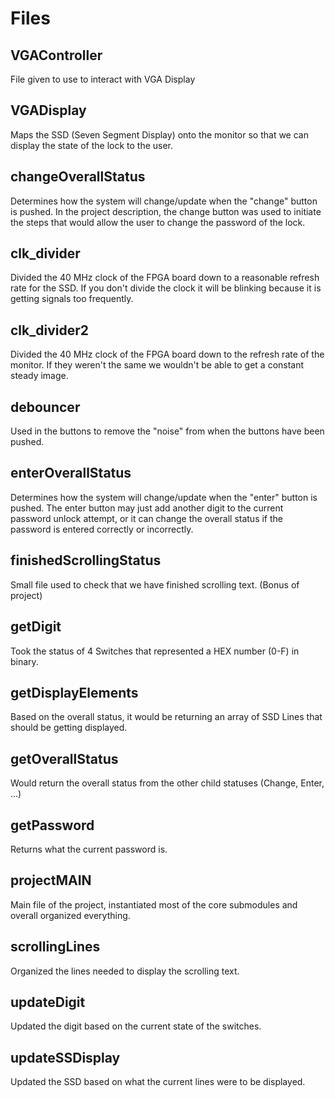 # Files

## VGAController
File given to use to interact with VGA Display

## VGADisplay
Maps the SSD (Seven Segment Display) onto the monitor so that we can display the state of the lock to the user.

## changeOverallStatus
Determines how the system will change/update when the "change" button is pushed. In the project description, the change button was used to initiate the steps that would allow the user to change the password of the lock.

## clk_divider
Divided the 40 MHz clock of the FPGA board down to a reasonable refresh rate for the SSD. If you don't divide the clock it will be blinking because it is getting signals too frequently.

## clk_divider2
Divided the 40 MHz clock of the FPGA board down to the refresh rate of the monitor. If they weren't the same we wouldn't be able to get a constant steady image.

## debouncer
Used in the buttons to remove the "noise" from when the buttons have been pushed.

## enterOverallStatus
Determines how the system will change/update when the "enter" button is pushed. The enter button may just add another digit to the current password unlock attempt, or it can change the overall status if the password is entered correctly or incorrectly.

## finishedScrollingStatus
Small file used to check that we have finished scrolling text. (Bonus of project)

## getDigit
Took the status of 4 Switches that represented a HEX number (0-F) in binary.

## getDisplayElements
Based on the overall status, it would be returning an array of SSD Lines that should be getting displayed.

## getOverallStatus
Would return the overall status from the other child statuses (Change, Enter, ...)

## getPassword
Returns what the current password is.

## projectMAIN
Main file of the project, instantiated most of the core submodules and overall organized everything.

## scrollingLines
Organized the lines needed to display the scrolling text.

## updateDigit
Updated the digit based on the current state of the switches.

## updateSSDisplay
Updated the SSD based on what the current lines were to be displayed.
